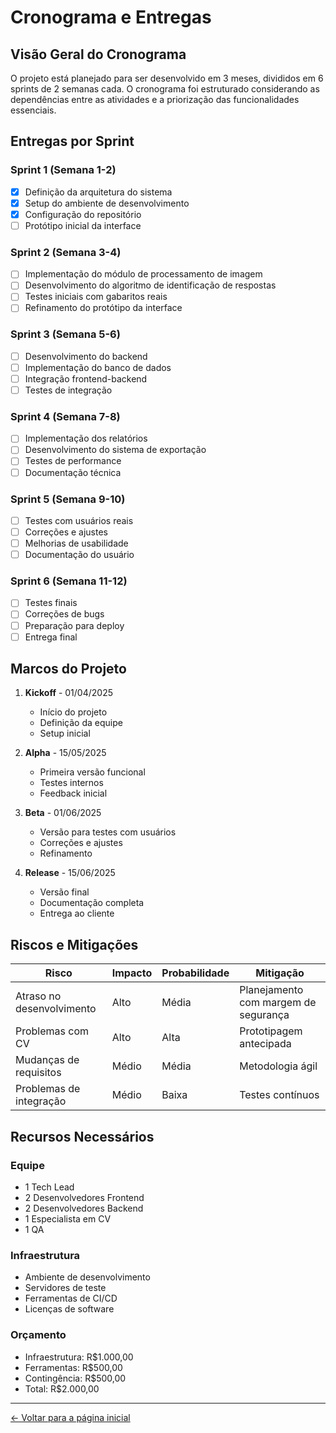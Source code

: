 # Cronograma e Entregas

## Visão Geral do Cronograma

O projeto está planejado para ser desenvolvido em 3 meses, divididos em 6 sprints de 2 semanas cada. O cronograma foi estruturado considerando as dependências entre as atividades e a priorização das funcionalidades essenciais.

## Entregas por Sprint

### Sprint 1 (Semana 1-2)
- [x] Definição da arquitetura do sistema
- [x] Setup do ambiente de desenvolvimento
- [x] Configuração do repositório
- [ ] Protótipo inicial da interface

### Sprint 2 (Semana 3-4)
- [ ] Implementação do módulo de processamento de imagem
- [ ] Desenvolvimento do algoritmo de identificação de respostas
- [ ] Testes iniciais com gabaritos reais
- [ ] Refinamento do protótipo da interface

### Sprint 3 (Semana 5-6)
- [ ] Desenvolvimento do backend
- [ ] Implementação do banco de dados
- [ ] Integração frontend-backend
- [ ] Testes de integração

### Sprint 4 (Semana 7-8)
- [ ] Implementação dos relatórios
- [ ] Desenvolvimento do sistema de exportação
- [ ] Testes de performance
- [ ] Documentação técnica

### Sprint 5 (Semana 9-10)
- [ ] Testes com usuários reais
- [ ] Correções e ajustes
- [ ] Melhorias de usabilidade
- [ ] Documentação do usuário

### Sprint 6 (Semana 11-12)
- [ ] Testes finais
- [ ] Correções de bugs
- [ ] Preparação para deploy
- [ ] Entrega final

## Marcos do Projeto

1. **Kickoff** - 01/04/2025
   - Início do projeto
   - Definição da equipe
   - Setup inicial

2. **Alpha** - 15/05/2025
   - Primeira versão funcional
   - Testes internos
   - Feedback inicial

3. **Beta** - 01/06/2025
   - Versão para testes com usuários
   - Correções e ajustes
   - Refinamento

4. **Release** - 15/06/2025
   - Versão final
   - Documentação completa
   - Entrega ao cliente

## Riscos e Mitigações

| Risco                     | Impacto | Probabilidade | Mitigação                            |
| ------------------------- | ------- | ------------- | ------------------------------------ |
| Atraso no desenvolvimento | Alto    | Média         | Planejamento com margem de segurança |
| Problemas com CV          | Alto    | Alta          | Prototipagem antecipada              |
| Mudanças de requisitos    | Médio   | Média         | Metodologia ágil                     |
| Problemas de integração   | Médio   | Baixa         | Testes contínuos                     |

## Recursos Necessários

### Equipe
- 1 Tech Lead
- 2 Desenvolvedores Frontend
- 2 Desenvolvedores Backend
- 1 Especialista em CV
- 1 QA

### Infraestrutura
- Ambiente de desenvolvimento
- Servidores de teste
- Ferramentas de CI/CD
- Licenças de software

### Orçamento
- Infraestrutura: R$1.000,00
- Ferramentas: R$500,00
- Contingência: R$500,00
- Total: R$2.000,00

---

[← Voltar para a página inicial](index.md) 